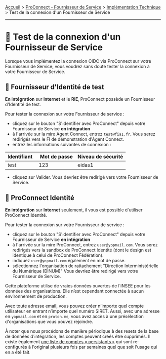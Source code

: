 [Accueil](../README.md) > [ProConnect - Fournisseur de Service](README.md) > [Implémentation Technique](implementation_technique.md) > Test de la connexion d'un Fournisseur de Service

---


# 🧪 Test de la connexion d'un Fournisseur de Service

Lorsque vous implémentez la connexion OIDC via ProConnect sur votre Fournisseur de Service, vous voudrez sans doute tester la connexion à votre Fournisseur de Service.

## 🔐 Fournisseur d'Identité de test
**En intégration** sur **Internet** et le **RIE**, ProConnect possède un Fournisseur d'Identité de test.

Pour tester la connexion sur votre Fournisseur de service :
- cliquez sur le bouton "S'identifier avec ProConnect" depuis votre Fournisseur de Service **en intégration**
- à l'arrivée sur la mire Agent Connect, entrez `test@fia1.fr`. Vous serez redirigés vers le FI de démonstration d'Agent Connect.
- entrez les informations suivantes de connexion :

Identifiant |  Mot de passe | Niveau de sécurité
--- | --- | ---
test | 123 | eidas1

- cliquez sur Valider. Vous devriez être redirigé vers votre Fournisseur de Service.

## 🔧 ProConnect Identité
**En intégration** sur **Internet** seulement, il vous est possible d'utiliser ProConnect Identité.

Pour tester la connexion sur votre Fournisseur de service :
- cliquez sur le bouton "S'identifier avec ProConnect" depuis votre Fournisseur de Service **en intégration**
- à l'arrivée sur la mire ProConnect, entrez `user@yopmail.com`. Vous serez redirigés vers la sandbox de ProConnect Identité (dont le design est identique à celui de ProConnect Fédération).
- indiquez `user@yopmail.com` également en mot de passe.
- sélectionnez l'organisation de rattachement "Direction Interministérielle du Numérique (DINUM)" Vous devriez être redirigé vers votre Fournisseur de Service.

Cette plateforme utilise de vraies données ouvertes de l'INSEE pour les données des organisations. Elle n’est cependant connectée à aucun environnement de production.

Avec toute adresse email, vous pouvez créer n’importe quel compte utilisateur en entrant n’importe quel numéro SIRET. Aussi, avec une adresse en `yopmail.com` et en `proton.me`, vous avez accès à une présélection d'organisations que vous pouvez rejoindre.

À noter que nous procédons de manière périodique à des resets de la base de données d'intégration, les comptes peuvent créés être supprimés. Il existe également [une liste de comptes « persistants »](https://github.com/numerique-gouv/moncomptepro/blob/master/scripts/fixtures.sql#L10) qui sont re-configurés à l'original plusieurs fois par semaines quel que soit l'usage qui en a été fait.